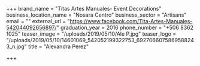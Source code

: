 +++
brand_name = "Titas Artes Manuales- Event Decorations"
business_location_name = "Nosara Centro"
business_sector = "Artisans"
email = ""
external_url = "https://www.facebook.com/Tita-Artes-Manuales-542044092656897/"
graduation_year = 2016
phone_number = "+506 8362 1025"
teaser_image = "/uploads/2019/05/10/Ale P.jpg"
teaser_logo = "/uploads/2019/05/10/14601069_542052199322753_6927066075869588243_n.jpg"
title = "Alexandra Perez"

+++
